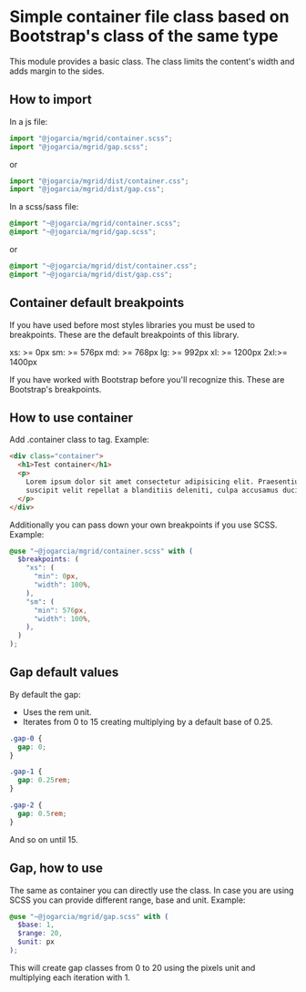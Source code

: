 # Simple container file class based on Bootstrap's class of the same type

This module provides a basic class. The class limits the content's width and adds margin to the sides.

## How to import

In a js file:

```js
import "@jogarcia/mgrid/container.scss";
import "@jogarcia/mgrid/gap.scss";
```

or

```js
import "@jogarcia/mgrid/dist/container.css";
import "@jogarcia/mgrid/dist/gap.css";
```

In a scss/sass file:

```scss
@import "~@jogarcia/mgrid/container.scss";
@import "~@jogarcia/mgrid/gap.scss";
```

or

```scss
@import "~@jogarcia/mgrid/dist/container.css";
@import "~@jogarcia/mgrid/dist/gap.css";
```

## Container default breakpoints

If you have used before most styles libraries you must be used to breakpoints. These are the default breakpoints of this library.

xs: >= 0px
sm: >= 576px
md: >= 768px
lg: >= 992px
xl: >= 1200px
2xl:>= 1400px

If you have worked with Bootstrap before you'll recognize this. These are Bootstrap's breakpoints.

## How to use container

Add .container class to tag. Example:

```html
<div class="container">
  <h1>Test container</h1>
  <p>
    Lorem ipsum dolor sit amet consectetur adipisicing elit. Praesentium
    suscipit velit repellat a blanditiis deleniti, culpa accusamus ducimus at.
  </p>
</div>
```

Additionally you can pass down your own breakpoints if you use SCSS. Example:

```scss
@use "~@jogarcia/mgrid/container.scss" with (
  $breakpoints: (
    "xs": (
      "min": 0px,
      "width": 100%,
    ),
    "sm": (
      "min": 576px,
      "width": 100%,
    ),
  )
);
```

## Gap default values

By default the gap:

- Uses the rem unit.
- Iterates from 0 to 15 creating multiplying by a default base of 0.25.

```css
.gap-0 {
  gap: 0;
}

.gap-1 {
  gap: 0.25rem;
}

.gap-2 {
  gap: 0.5rem;
}
```

And so on until 15.

## Gap, how to use

The same as container you can directly use the class. In case you are using SCSS you can provide different range, base and unit.
Example:

```scss
@use "~@jogarcia/mgrid/gap.scss" with (
  $base: 1,
  $range: 20,
  $unit: px
);
```

This will create gap classes from 0 to 20 using the pixels unit and multiplying each iteration with 1.
